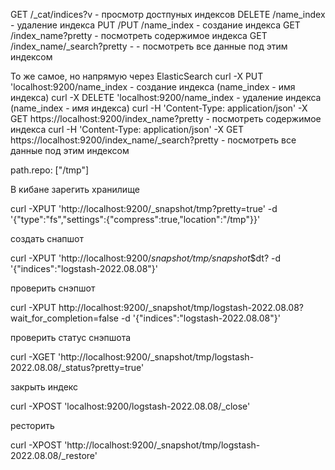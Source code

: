 GET /_cat/indices?v - просмотр достпуных индексов
DELETE /name_index - удаление индекса
PUT /PUT /name_index - создание индекса
GET /index_name?pretty - посмотреть содержимое индекса
GET /index_name/_search?pretty - - посмотреть все данные под этим индексом

То же самое, но напрямую через ElasticSearch
curl -X PUT 'localhost:9200/name_index - создание индекса (name_index - имя индекса)
curl -X DELETE 'localhost:9200/name_index - удаление индекса (name_index - имя индекса)
curl -H 'Content-Type: application/json' -X GET https://localhost:9200/index_name?pretty - посмотреть содержимое индекса
curl -H 'Content-Type: application/json' -X GET https://localhost:9200/index_name/_search?pretty - посмотреть все данные под этим индексом


path.repo: ["/tmp"]

В кибане зарегить хранилище

curl -XPUT 'http://localhost:9200/_snapshot/tmp?pretty=true' -d '{"type":"fs","settings":{"compress":true,"location":"/tmp"}}'

создать снапшот

curl -XPUT 'http://localhost:9200/_snapshot/tmp/snapshot_$dt? -d '{"indices":"logstash-2022.08.08"}'

проверить снэпшот

curl -XPUT http://localhost:9200/_snapshot/tmp/logstash-2022.08.08?wait_for_completion=false -d '{"indices":"logstash-2022.08.08"}'

проверить статус снэпшота

curl -XGET 'http://localhost:9200/_snapshot/tmp/logstash-2022.08.08/_status?pretty=true'

закрыть индекс

curl -XPOST 'localhost:9200/logstash-2022.08.08/_close'

ресторить

curl -XPOST 'http://localhost:9200/_snapshot/tmp/logstash-2022.08.08/_restore'